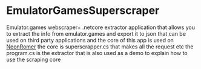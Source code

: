 # EmulatorGamesSuperscraper
Emulator.games webscraper+ .netcore extractor application that allows you to extract the info from emulator.games and export it to json that can be used on third party applications
and the core of this app is used on <a href='https://github.com/Gr3gorywolf/NeonRom3r'>NeonRomer</a> the core is superscrapper.cs that makes all the request etc
the program.cs is the extractor that is also used as a demo to explain how to use the scraping core
